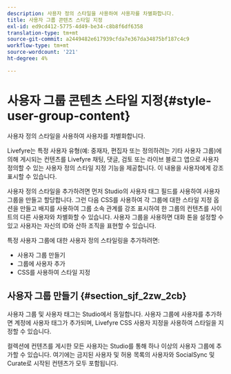 ```yaml
---
description: 사용자 정의 스타일을 사용하여 사용자를 차별화합니다.
title: 사용자 그룹 콘텐츠 스타일 지정
exl-id: ed9cd412-5775-4d49-be34-c8b8f6df6358
translation-type: tm+mt
source-git-commit: a2449482e617939cfda7e367da34875bf187c4c9
workflow-type: tm+mt
source-wordcount: '221'
ht-degree: 4%

---
```


# 사용자 그룹 콘텐츠 스타일 지정{#style-user-group-content}

사용자 정의 스타일을 사용하여 사용자를 차별화합니다.

Livefyre는 특정 사용자 유형(예: 중재자, 편집자 또는 정의하려는 기타 사용자 그룹)에 의해 게시되는 컨텐츠를 Livefyre 채팅, 댓글, 검토 또는 라이브 블로그 앱으로 사용자 정의할 수 있는 사용자 정의 스타일 지정 기능을 제공합니다. 이 내용을 사용자에게 강조 표시할 수 있습니다.

사용자 정의 스타일을 추가하려면 먼저 Studio의 사용자 태그 필드를 사용하여 사용자 그룹을 만들고 할당합니다. 그런 다음 CSS를 사용하여 각 그룹에 대한 스타일 지정 옵션을 만들고 배지를 사용하여 그룹 소속 관계를 강조 표시하여 한 그룹의 컨텐츠를 사이트의 다른 사용자와 차별화할 수 있습니다. 사용자 그룹을 사용하면 대화 톤을 설정할 수 있고 사용자는 자신의 ID와 산하 조직을 표현할 수 있습니다.

특정 사용자 그룹에 대한 사용자 정의 스타일링을 추가하려면:

* 사용자 그룹 만들기
* 그룹에 사용자 추가
* CSS를 사용하여 스타일 지정

## 사용자 그룹 만들기 {#section_sjf_2zw_2cb}

사용자 그룹 및 사용자 태그는 Studio에서 동일합니다. 사용자 그룹에 사용자를 추가하면 계정에 사용자 태그가 추가되며, Livefyre CSS 사용자 지정을 사용하여 스타일을 지정할 수 있습니다.

컬렉션에 컨텐츠를 게시한 모든 사용자는 Studio를 통해 하나 이상의 사용자 그룹에 추가할 수 있습니다. 여기에는 금지된 사용자 및 허용 목록의 사용자와 SocialSync 및 Curate로 시작된 컨텐츠가 모두 포함됩니다.
